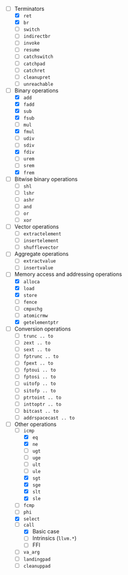 * [ ] Terminators
  * [X] `ret`
  * [X] `br`
  * [ ] `switch`
  * [ ] `indirectbr`
  * [ ] `invoke`
  * [ ] `resume`
  * [ ] `catchswitch`
  * [ ] `catchpad`
  * [ ] `catchret`
  * [ ] `cleanupret`
  * [ ] `unreachable`
* [ ] Binary operations
  * [X] `add`
  * [X] `fadd`
  * [X] `sub`
  * [X] `fsub`
  * [ ] `mul`
  * [X] `fmul`
  * [ ] `udiv`
  * [ ] `sdiv`
  * [X] `fdiv`
  * [ ] `urem`
  * [ ] `srem`
  * [X] `frem`
* [ ] Bitwise binary operations
  * [ ] `shl`
  * [ ] `lshr`
  * [ ] `ashr`
  * [ ] `and`
  * [ ] `or`
  * [ ] `xor`
* [ ] Vector operations
  * [ ] `extractelement`
  * [ ] `insertelement`
  * [ ] `shufflevector`
* [ ] Aggregate operations
  * [ ] `extractvalue`
  * [ ] `insertvalue`
* [ ] Memory access and addressing operations
  * [X] `alloca`
  * [X] `load`
  * [X] `store`
  * [ ] `fence`
  * [ ] `cmpxchg`
  * [ ] `atomicrmw`
  * [X] `getelementptr`
* [ ] Conversion operations
  * [ ] `trunc .. to`
  * [ ] `zext .. to`
  * [ ] `sext .. to`
  * [ ] `fptrunc .. to`
  * [ ] `fpext .. to`
  * [ ] `fptoui .. to`
  * [ ] `fptosi .. to`
  * [ ] `uitofp .. to`
  * [ ] `sitofp .. to`
  * [ ] `ptrtoint .. to`
  * [ ] `inttoptr .. to`
  * [ ] `bitcast .. to`
  * [ ] `addrspacecast .. to`
* [ ] Other operations
  * [ ] `icmp`
    * [X] `eq`
    * [X] `ne`
    * [ ] `ugt`
    * [ ] `uge`
    * [ ] `ult`
    * [ ] `ule`
    * [X] `sgt`
    * [X] `sge`
    * [X] `slt`
    * [X] `sle`
  * [ ] `fcmp`
  * [ ] `phi`
  * [X] `select`
  * [ ] `call`
    * [X] Basic case
    * [ ] Intrinsics (`llvm.*`)
    * [ ] FFI
  * [ ] `va_arg`
  * [ ] `landingpad`
  * [ ] `cleanuppad`
